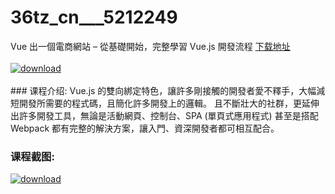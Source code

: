 # 36tz_cn___5212249
Vue 出一個電商網站 – 從基礎開始，完整學習 Vue.js 開發流程
[下载地址](http://www.36tz.cn/article/5212249 "下载地址")
<br/></br>[![download](http://36tz.cn/muke_img/2020_04_12345-3-300x169.jpg "下载地址")](http://www.36tz.cn/article/5212249 "下载地址")
<br/></br>### 课程介绍:
Vue.js 的雙向綁定特色，讓許多剛接觸的開發者愛不釋手，大幅減短開發所需要的程式碼，且簡化許多開發上的邏輯。
且不斷壯大的社群，更延伸出許多開發工具，無論是活動網頁、控制台、SPA (單頁式應用程式) 甚至是搭配 Webpack 都有完整的解決方案，讓入門、資深開發者都可相互配合。

### 课程截图:
[![download](http://36tz.cn/muke_img/2020_04_1-111.png "下载地址")](http://www.36tz.cn/article/5212249 "下载地址")
